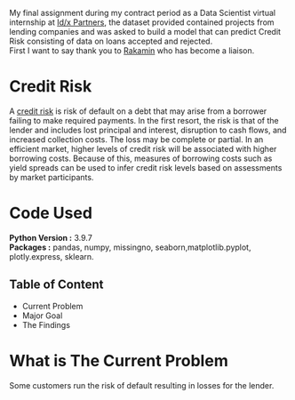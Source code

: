 My final assignment during my contract period as a Data Scientist virtual internship at [Id/x Partners](https://idxpartners.com/), the dataset provided contained projects from lending companies and was asked to build a model that can predict Credit Risk consisting of data on loans accepted and rejected.
<br>
First I want to say thank you to [Rakamin](https://www.rakamin.com/virtual-internship-experience) who has become a liaison.

# Credit Risk
A [credit risk](https://en.wikipedia.org/wiki/Credit_risk) is risk of default on a debt that may arise from a borrower failing to make required payments. In the first resort, the risk is that of the lender and includes lost principal and interest, disruption to cash flows, and increased collection costs. The loss may be complete or partial. In an efficient market, higher levels of credit risk will be associated with higher borrowing costs. Because of this, measures of borrowing costs such as yield spreads can be used to infer credit risk levels based on assessments by market participants.

# Code Used
**Python Version :** 3.9.7
<br>
**Packages :** pandas, numpy, missingno, seaborn,matplotlib.pyplot, plotly.express, sklearn.

## Table of Content
- Current Problem
- Major Goal
- The Findings

# What is The Current Problem
Some customers run the risk of default resulting in losses for the lender.
